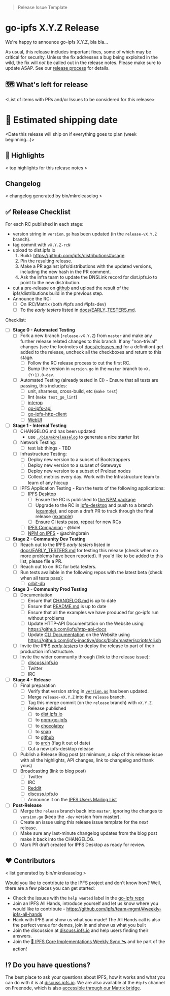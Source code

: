 > Release Issue Template

# go-ipfs X.Y.Z Release

We're happy to announce go-ipfs X.Y.Z, bla bla...

As usual, this release includes important fixes, some of which may be critical for security. Unless the fix addresses a bug being exploited in the wild, the fix will _not_ be called out in the release notes. Please make sure to update ASAP. See our [release process](https://github.com/ipfs/go-ipfs/tree/master/docs/releases.md#security-fix-policy) for details.

## 🗺 What's left for release

<List of items with PRs and/or Issues to be considered for this release>

# 🚢 Estimated shipping date

<Date this release will ship on if everything goes to plan (week beginning...)>

## 🔦 Highlights

< top highlights for this release notes >

## Changelog

< changelog generated by bin/mkreleaselog >

## ✅ Release Checklist

For each RC published in each stage:

- version string in `version.go` has been updated (in the `release-vX.Y.Z` branch).
- tag commit with `vX.Y.Z-rcN`
- upload to dist.ipfs.io
  1. Build: https://github.com/ipfs/distributions#usage.
  2. Pin the resulting release.
  3. Make a PR against ipfs/distributions with the updated versions, including the new hash in the PR comment.
  4. Ask the infra team to update the DNSLink record for dist.ipfs.io to point to the new distribution.
- cut a pre-release on [github](https://github.com/ipfs/go-ipfs/releases) and upload the result of the ipfs/distributions build in the previous step.
- Announce the RC:
  - [ ] On IRC/Matrix (both #ipfs and #ipfs-dev)
  - [ ] To the _early testers_ listed in [docs/EARLY_TESTERS.md](https://github.com/ipfs/go-ipfs/tree/master/docs/EARLY_TESTERS.md).

Checklist:

- [ ] **Stage 0 - Automated Testing**
  - [ ] Fork a new branch (`release-vX.Y.Z`) from `master` and make any further release related changes to this branch. If any "non-trivial" changes (see the footnotes of [docs/releases.md](https://github.com/ipfs/go-ipfs/tree/master/docs/releases.md) for a definition) get added to the release, uncheck all the checkboxes and return to this stage.
    - [ ] Follow the RC release process to cut the first RC.
    - [ ] Bump the version in `version.go` in the `master` branch to `vX.(Y+1).0-dev`.
  - [ ] Automated Testing (already tested in CI) - Ensure that all tests are passing, this includes:
    - [ ] unit, sharness, cross-build, etc (`make test`)
    - [ ] lint (`make test_go_lint`)
    - [ ] [interop](https://github.com/ipfs/interop#test-with-a-non-yet-released-version-of-go-ipfs)
    - [ ] [go-ipfs-api](https://github.com/ipfs/go-ipfs-api)
    - [ ] [go-ipfs-http-client](https://github.com/ipfs/go-ipfs-http-client)
    - [ ] [WebUI](https://github.com/ipfs-shipyard/ipfs-webui)
- [ ] **Stage 1 - Internal Testing**
  - [ ] CHANGELOG.md has been updated
    - use [`./bin/mkreleaselog`](https://github.com/ipfs/go-ipfs/tree/master/bin/mkreleaselog) to generate a nice starter list
  - [ ] Network Testing:
    - [ ] test lab things - TBD
  - [ ] Infrastructure Testing:
    - [ ] Deploy new version to a subset of Bootstrappers
    - [ ] Deploy new version to a subset of Gateways
    - [ ] Deploy new version to a subset of Preload nodes
    - [ ] Collect metrics every day. Work with the Infrastructure team to learn of any hiccup
  - [ ] IPFS Application Testing -  Run the tests of the following applications:
    - [ ] [IPFS Desktop](https://github.com/ipfs-shipyard/ipfs-desktop)
      - [ ] Ensure the RC is published to [the NPM package](https://www.npmjs.com/package/go-ipfs?activeTab=versions)
      - [ ] Upgrade to the RC in [ipfs-desktop](https://github.com/ipfs-shipyard/ipfs-desktop) and push to a branch ([example](https://github.com/ipfs/ipfs-desktop/pull/1826/commits/b0a23db31ce942b46d95965ee6fe770fb24d6bde)), and open a draft PR to track through the final release ([example](https://github.com/ipfs/ipfs-desktop/pull/1826))
      - [ ] Ensure CI tests pass, repeat for new RCs
    - [ ] [IPFS Companion](https://github.com/ipfs-shipyard/ipfs-companion) - @lidel
    - [ ] [NPM on IPFS](https://github.com/ipfs-shipyard/npm-on-ipfs) - @achingbrain
- [ ] **Stage 2 - Community Dev Testing**
  - [ ] Reach out to the IPFS _early testers_ listed in [docs/EARLY_TESTERS.md](https://github.com/ipfs/go-ipfs/tree/master/docs/EARLY_TESTERS.md) for testing this release (check when no more problems have been reported). If you'd like to be added to this list, please file a PR.
  - [ ] Reach out to on IRC for beta testers.
  - [ ] Run tests available in the following repos with the latest beta (check when all tests pass):
    - [ ] [orbit-db](https://github.com/orbitdb/orbit-db)
- [ ] **Stage 3 - Community Prod Testing**
  - [ ] Documentation
    - [ ] Ensure that [CHANGELOG.md](https://github.com/ipfs/go-ipfs/tree/master/CHANGELOG.md) is up to date
    - [ ] Ensure that [README.md](https://github.com/ipfs/go-ipfs/tree/master/README.md)  is up to date
    - [ ] Ensure that all the examples we have produced for go-ipfs run without problems
    - [ ] Update HTTP-API Documentation on the Website using https://github.com/ipfs/http-api-docs
    - [ ] Update [CLI Documentation](https://github.com/ipfs/ipfs-docs/blob/master/docs/reference/cli.md) on the Website using https://github.com/ipfs-inactive/docs/blob/master/scripts/cli.sh
  - [ ] Invite the IPFS [_early testers_](https://github.com/ipfs/go-ipfs/tree/master/docs/EARLY_TESTERS.md) to deploy the release to part of their production infrastructure.
  - [ ] Invite the wider community through (link to the release issue):
    - [ ] [discuss.ipfs.io](https://discuss.ipfs.io/c/announcements)
    - [ ] Twitter
    - [ ] IRC
- [ ] **Stage 4 - Release**
  - [ ] Final preparation
    - [ ] Verify that version string in [`version.go`](https://github.com/ipfs/go-ipfs/tree/master/version.go) has been updated.
    - [ ] Merge `release-vX.Y.Z` into the `release` branch.
    - [ ] Tag this merge commit (on the `release` branch) with `vX.Y.Z`.
    - [ ] Release published
      - [ ] to [dist.ipfs.io](https://dist.ipfs.io)
      - [ ] to [npm-go-ipfs](https://github.com/ipfs/npm-go-ipfs)
      - [ ] to [chocolatey](https://chocolatey.org/packages/ipfs)
      - [ ] to [snap](https://snapcraft.io/ipfs)
      - [ ] to [github](https://github.com/ipfs/go-ipfs/releases)
      - [ ] to [arch](https://www.archlinux.org/packages/community/x86_64/go-ipfs/) (flag it out of date)
    - [ ] Cut a new ipfs-desktop release
  - [ ] Publish a Release Blog post (at minimum, a c&p of this release issue with all the highlights, API changes, link to changelog and thank yous)
  - [ ] Broadcasting (link to blog post)
    - [ ] Twitter
    - [ ] IRC
    - [ ] [Reddit](https://reddit.com/r/ipfs)
    - [ ] [discuss.ipfs.io](https://discuss.ipfs.io/c/announcements)
    - [ ] Announce it on the [IPFS Users Mailing List](https://groups.google.com/forum/#!forum/ipfs-users)
- [ ] **Post-Release**
  - [ ] Merge the `release` branch back into `master`, ignoring the changes to `version.go` (keep the `-dev` version from master).
  - [ ] Create an issue using this release issue template for the _next_ release.
  - [ ] Make sure any last-minute changelog updates from the blog post make it back into the CHANGELOG.
  - [ ] Mark PR draft created for IPFS Desktop as ready for review.

## ❤️ Contributors

< list generated by bin/mkreleaselog >

Would you like to contribute to the IPFS project and don't know how? Well, there are a few places you can get started:

- Check the issues with the `help wanted` label in the [go-ipfs repo](https://github.com/ipfs/go-ipfs/issues?q=is%3Aopen+is%3Aissue+label%3A%22help+wanted%22)
- Join an IPFS All Hands, introduce yourself and let us know where you would like to contribute - https://github.com/ipfs/team-mgmt/#weekly-ipfs-all-hands
- Hack with IPFS and show us what you made! The All Hands call is also the perfect venue for demos, join in and show us what you built
- Join the discussion at [discuss.ipfs.io](https://discuss.ipfs.io/) and help users finding their answers.
- Join the [🚀 IPFS Core Implementations Weekly Sync 🛰](https://github.com/ipfs/team-mgmt/issues/992) and be part of the action!

## ⁉️ Do you have questions?

The best place to ask your questions about IPFS, how it works and what you can do with it is at [discuss.ipfs.io](http://discuss.ipfs.io). We are also available at the `#ipfs` channel on Freenode, which is also [accessible through our Matrix bridge](https://riot.im/app/#/room/#freenode_#ipfs:matrix.org).

